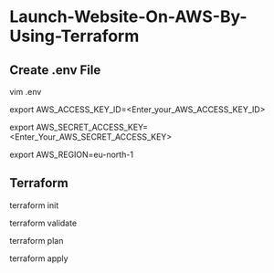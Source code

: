 # Launch-Website-On-AWS-By-Using-Terraform

## Create .env File
vim .env

export AWS_ACCESS_KEY_ID=<Enter_your_AWS_ACCESS_KEY_ID>

export AWS_SECRET_ACCESS_KEY=<Enter_Your_AWS_SECRET_ACCESS_KEY>

export AWS_REGION=eu-north-1

## Terraform
terraform init

terraform validate

terraform plan

terraform apply

